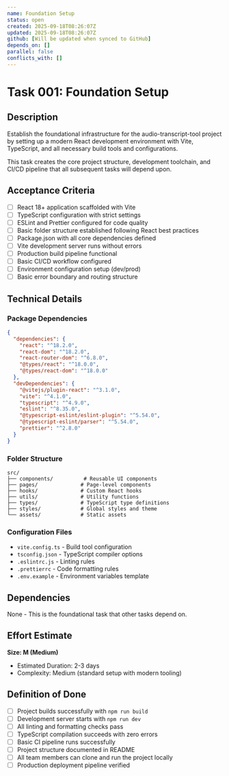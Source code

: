 ```yaml
---
name: Foundation Setup
status: open
created: 2025-09-18T08:26:07Z
updated: 2025-09-18T08:26:07Z
github: [Will be updated when synced to GitHub]
depends_on: []
parallel: false
conflicts_with: []
---
```


# Task 001: Foundation Setup

## Description

Establish the foundational infrastructure for the audio-transcript-tool project by setting up a modern React development environment with Vite, TypeScript, and all necessary build tools and configurations.

This task creates the core project structure, development toolchain, and CI/CD pipeline that all subsequent tasks will depend upon.

## Acceptance Criteria

- [ ] React 18+ application scaffolded with Vite
- [ ] TypeScript configuration with strict settings
- [ ] ESLint and Prettier configured for code quality
- [ ] Basic folder structure established following React best practices
- [ ] Package.json with all core dependencies defined
- [ ] Vite development server runs without errors
- [ ] Production build pipeline functional
- [ ] Basic CI/CD workflow configured
- [ ] Environment configuration setup (dev/prod)
- [ ] Basic error boundary and routing structure

## Technical Details

### Package Dependencies
```json
{
  "dependencies": {
    "react": "^18.2.0",
    "react-dom": "^18.2.0",
    "react-router-dom": "^6.8.0",
    "@types/react": "^18.0.0",
    "@types/react-dom": "^18.0.0"
  },
  "devDependencies": {
    "@vitejs/plugin-react": "^3.1.0",
    "vite": "^4.1.0",
    "typescript": "^4.9.0",
    "eslint": "^8.35.0",
    "@typescript-eslint/eslint-plugin": "^5.54.0",
    "@typescript-eslint/parser": "^5.54.0",
    "prettier": "^2.8.0"
  }
}
```

### Folder Structure
```
src/
├── components/          # Reusable UI components
├── pages/              # Page-level components
├── hooks/              # Custom React hooks
├── utils/              # Utility functions
├── types/              # TypeScript type definitions
├── styles/             # Global styles and theme
└── assets/             # Static assets
```

### Configuration Files
- `vite.config.ts` - Build tool configuration
- `tsconfig.json` - TypeScript compiler options
- `.eslintrc.js` - Linting rules
- `.prettierrc` - Code formatting rules
- `.env.example` - Environment variables template

## Dependencies

None - This is the foundational task that other tasks depend on.

## Effort Estimate

**Size: M (Medium)**
- Estimated Duration: 2-3 days
- Complexity: Medium (standard setup with modern tooling)

## Definition of Done

- [ ] Project builds successfully with `npm run build`
- [ ] Development server starts with `npm run dev`
- [ ] All linting and formatting checks pass
- [ ] TypeScript compilation succeeds with zero errors
- [ ] Basic CI pipeline runs successfully
- [ ] Project structure documented in README
- [ ] All team members can clone and run the project locally
- [ ] Production deployment pipeline verified